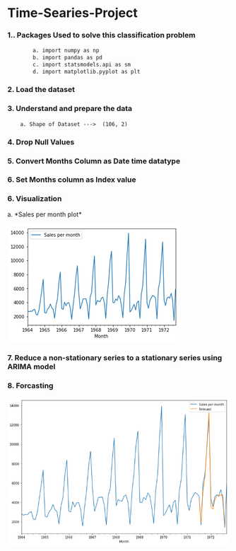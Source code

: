 <h1> Time-Searies-Project </h1>
    
<h3>1.. Packages Used to solve this classification problem </h3>
    
            a. import numpy as np
            b. import pandas as pd
            c. import statsmodels.api as sm
            d. import matplotlib.pyplot as plt
    
 <h3>2. Load the dataset   </h3>   
    
 <h3>3. Understand and prepare the data </h3>
 
        a. Shape of Dataset --->  (106, 2)
        
 <h3>4. Drop Null Values </h3>
 <h3>5. Convert Months Column as Date time datatype </h3>
 <h3>6. Set Months column as Index value </h3>
 <h3>6. Visualization </h3>
        a. *Sales per month plot*
        
 ![Alt Text](https://github.com/Aamir8539/Time-Searies-Project/blob/main/sales%20per%20month.png)
  
 <h3>7. Reduce a non-stationary series to a stationary series using ARIMA model </h3> 
 <h3>8. Forcasting </h3>
 
 ![Alt Text](https://github.com/Aamir8539/Time-Searies-Project/blob/main/forcast.png)
  
